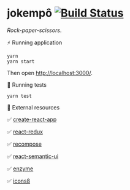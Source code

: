 # jokempô [![Build Status](https://travis-ci.org/mersocarlin/jokempo.svg?branch=master)](https://travis-ci.org/mersocarlin/jokempo)

_Rock-paper-scissors_.

⚡️ Running application

```
yarn
yarn start
```

Then open [http://localhost:3000/](http://localhost:3000/).

📖 Running tests

```
yarn test
```

🔗 External resources

✅ [create-react-app](https://github.com/facebookincubator/create-react-app)

✅ [react-redux](https://github.com/reactjs/react-redux)

✅ [recompose](https://github.com/acdlite/recompose)

✅ [react-semantic-ui](https://react.semantic-ui.com)

✅ [enzyme](https://github.com/airbnb/enzyme)

✅ [icons8](https://icons8.com)
